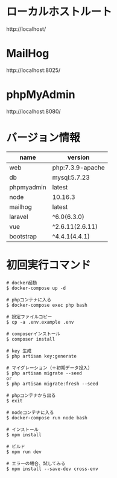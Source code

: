 # ローカルホストルート
http://localhost/

# MailHog
http://localhost:8025/

# phpMyAdmin
http://localhost:8080/

# バージョン情報
|name|version|
|---|---|
|web|php:7.3.9-apache|
|db|mysql:5.7.23|
|phpmyadmin|latest|
|node|10.16.3|
|mailhog|latest|
|laravel|^6.0(6.3.0)|
|vue|^2.6.11(2.6.11)|
|bootstrap|^4.4.1(4.4.1)|

# 初回実行コマンド

```
# docker起動
$ docker-compose up -d

# phpコンテナに入る
$ docker-compose exec php bash

# 設定ファイルコピー
$ cp -a .env.example .env

# composerインストール
$ composer install

# key 生成
$ php artisan key:generate

# マイグレーション（＋初期データ投入）
$ php artisan migrate --seed
or
$ php artisan migrate:fresh --seed

# phpコンテナから出る
$ exit

# nodeコンテナに入る
$ docker-compose run node bash

# インストール
$ npm install

# ビルド
$ npm run dev

# エラーの場合、試してみる
$ npm install --save-dev cross-env